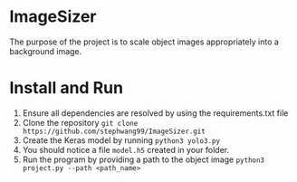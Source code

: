 # ImageSizer
The purpose of the project is to scale object images appropriately into a background image.

# Install and Run
1. Ensure all dependencies are resolved by using the requirements.txt file
2. Clone the repository `git clone https://github.com/stephwang99/ImageSizer.git`
3. Create the Keras model by running `python3 yolo3.py`
4. You should notice a file `model.h5` created in your folder.
5. Run the program by providing a path to the object image `python3 project.py --path <path_name>`
